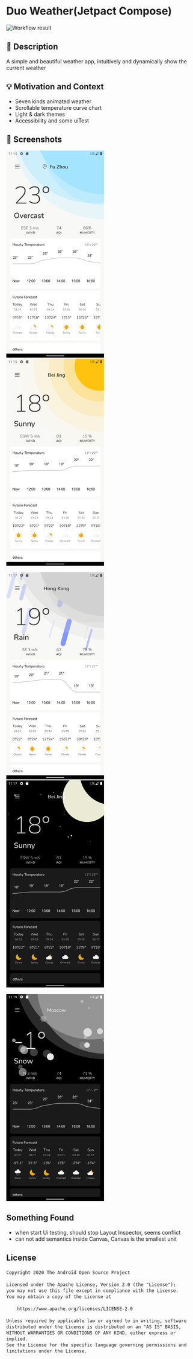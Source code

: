 # Duo Weather(Jetpact Compose)


![Workflow result](https://github.com/FlodCoding/Weather-Challenge/workflows/Check/badge.svg)


## :scroll: Description
A simple and beautiful weather app, intuitively and dynamically show the current weather


## :bulb: Motivation and Context
<!--- Optionally point readers to interesting parts of your submission. -->
<!--- What are you especially proud of? -->
- Seven kinds animated weather
- Scrollable temperature curve chart
- Light & dark themes
- Accessibility and some uiTest

## :camera_flash: Screenshots
<!-- You can add more screenshots here if you like -->
<img src="/results/screenshot_1.png" width="260">&emsp;<img src="/results/screenshot_2.png" width="260">

<img src="/results/screenshot_3.png" width="260">&emsp;<img src="/results/screenshot_4.png" width="260">

<img src="/results/screenshot_5.png" width="260">


## Something Found
- when start Ui testing, should stop Layout Inspector, seems conflict
- can not add semantics inside Canvas, Canvas is the smallest unit
## License
```
Copyright 2020 The Android Open Source Project

Licensed under the Apache License, Version 2.0 (the "License");
you may not use this file except in compliance with the License.
You may obtain a copy of the License at

    https://www.apache.org/licenses/LICENSE-2.0

Unless required by applicable law or agreed to in writing, software
distributed under the License is distributed on an "AS IS" BASIS,
WITHOUT WARRANTIES OR CONDITIONS OF ANY KIND, either express or implied.
See the License for the specific language governing permissions and
limitations under the License.
```
